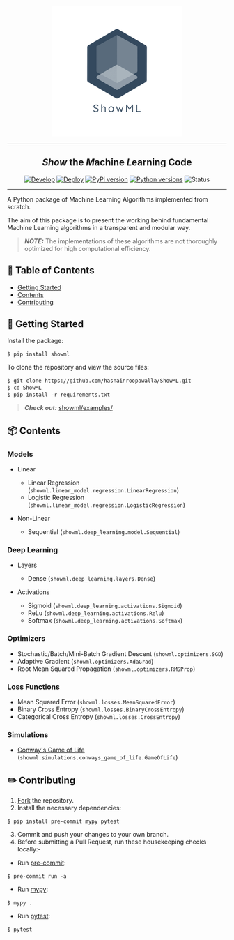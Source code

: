 <p align="center">
    <img height=300 src="./static/images/showml.png" alt="ShowML Logo">
</p>

---

<h2 align="center"><b><i>Show</i></b> the <b><i>M</i></b>achine <b><i>L</i></b>earning Code</h2>

<div align="center">

[![Develop](https://github.com/hasnainroopawalla/ShowML/actions/workflows/develop.yml/badge.svg)](https://github.com/hasnainroopawalla/ShowML/actions/workflows/develop.yml)
[![Deploy](https://github.com/hasnainroopawalla/ShowML/actions/workflows/deploy.yml/badge.svg)](https://github.com/hasnainroopawalla/ShowML/actions/workflows/deploy.yml)
[![PyPi version](https://img.shields.io/pypi/v/showml.svg)](https://pypi.python.org/pypi/py_d3/)
[![Python versions](https://img.shields.io/pypi/pyversions/showml.svg?style=plastic)](https://img.shields.io/pypi/pyversions/showml.svg?style=plastic)
![Status](https://img.shields.io/badge/status-stable-green.svg)

</div>

---

A Python package of Machine Learning Algorithms implemented from scratch.

The aim of this package is to present the working behind fundamental Machine Learning algorithms in a transparent and modular way.

> **_NOTE:_** The implementations of these algorithms are not thoroughly optimized for high computational efficiency.

## 📝 Table of Contents

- [Getting Started](#getting_started)
- [Contents](#contents)
- [Contributing](#contributing)

## 🏁 Getting Started <a name = "getting_started"></a>

Install the package:
```
$ pip install showml
```

To clone the repository and view the source files:
```
$ git clone https://github.com/hasnainroopawalla/ShowML.git
$ cd ShowML
$ pip install -r requirements.txt
```
> **_Check out:_** [showml/examples/](https://github.com/hasnainroopawalla/ShowML/tree/master/showml/examples)
>

## 📦 Contents <a name = "contents"></a>

### Models
- Linear
  - Linear Regression (`showml.linear_model.regression.LinearRegression`)
  - Logistic Regression (`showml.linear_model.regression.LogisticRegression`)

- Non-Linear
  - Sequential (`showml.deep_learning.model.Sequential`)

### Deep Learning
- Layers
  - Dense (`showml.deep_learning.layers.Dense`)

- Activations
  - Sigmoid (`showml.deep_learning.activations.Sigmoid`)
  - ReLu (`showml.deep_learning.activations.Relu`)
  - Softmax (`showml.deep_learning.activations.Softmax`)

### Optimizers
- Stochastic/Batch/Mini-Batch Gradient Descent (`showml.optimizers.SGD`)
- Adaptive Gradient (`showml.optimizers.AdaGrad`)
- Root Mean Squared Propagation (`showml.optimizers.RMSProp`)

### Loss Functions
- Mean Squared Error (`showml.losses.MeanSquaredError`)
- Binary Cross Entropy (`showml.losses.BinaryCrossEntropy`)
- Categorical Cross Entropy (`showml.losses.CrossEntropy`)

### Simulations
- [Conway's Game of Life](https://en.wikipedia.org/wiki/Conway%27s_Game_of_Life) (`showml.simulations.conways_game_of_life.GameOfLife`)


## ✏️ Contributing <a name = "contributing"></a>

1. [Fork](https://docs.github.com/en/get-started/quickstart/fork-a-repo) the repository.
2. Install the necessary dependencies:
```
$ pip install pre-commit mypy pytest
 ```
3. Commit and push your changes to your own branch.
4. Before submitting a Pull Request, run these housekeeping checks locally:-
  - Run [pre-commit](https://pre-commit.com/):
   ```
   $ pre-commit run -a
   ```
  - Run [mypy](https://github.com/python/mypy):
  ```
  $ mypy .
  ```
  - Run [pytest](https://docs.pytest.org):
  ```
  $ pytest
  ```
